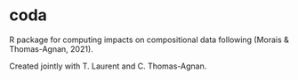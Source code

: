 # coda

R package for computing impacts on compositional data following (Morais & Thomas-Agnan, 2021).

Created jointly with T. Laurent and C. Thomas-Agnan.

